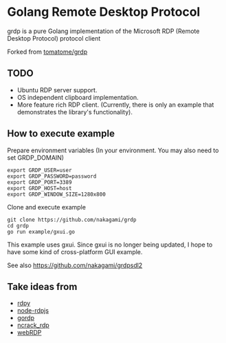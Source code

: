 # Golang Remote Desktop Protocol

grdp is a pure Golang implementation of the Microsoft RDP (Remote Desktop Protocol) protocol client

Forked from [tomatome/grdp](https://github.com/tomatome/grdp)

## TODO

- Ubuntu RDP server support.
- OS independent clipboard implementation.
- More feature rich RDP client. (Currently, there is only an example that demonstrates the library's functionality).

## How to execute example

Prepare environment variables
(In your environment. You may also need to set GRDP_DOMAIN)
```
export GRDP_USER=user
export GRDP_PASSWORD=password
export GRDP_PORT=3389
export GRDP_HOST=host
export GRDP_WINDOW_SIZE=1280x800
```

Clone and execute example
```
git clone https://github.com/nakagami/grdp
cd grdp
go run example/gxui.go
```

This example uses gxui.
Since gxui is no longer being updated, I hope to have some kind of cross-platform GUI example.

See also https://github.com/nakagami/grdpsdl2

## Take ideas from

* [rdpy](https://github.com/citronneur/rdpy)
* [node-rdpjs](https://github.com/citronneur/node-rdpjs)
* [gordp](https://github.com/Madnikulin50/gordp)
* [ncrack_rdp](https://github.com/nmap/ncrack/blob/master/modules/ncrack_rdp.cc)
* [webRDP](https://github.com/Chorder/webRDP)
